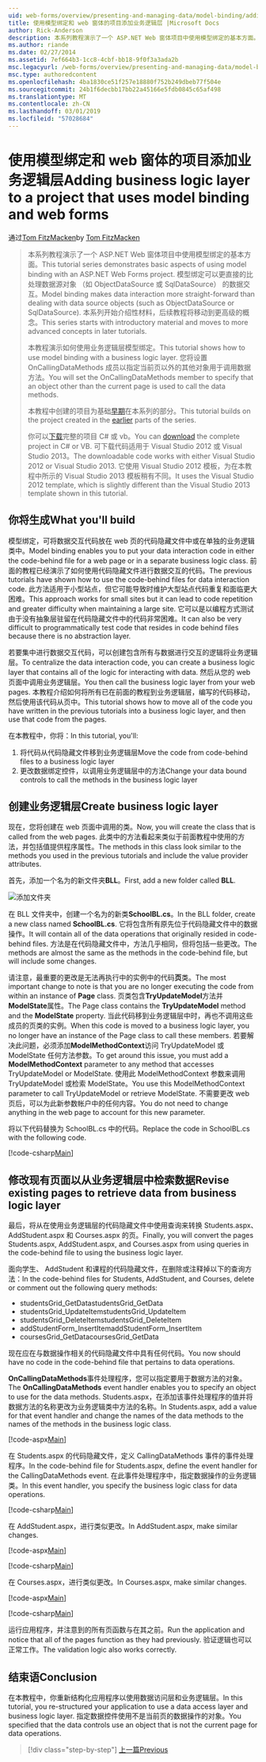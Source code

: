 ```yaml
---
uid: web-forms/overview/presenting-and-managing-data/model-binding/adding-business-logic-layer
title: 使用模型绑定和 web 窗体的项目添加业务逻辑层 |Microsoft Docs
author: Rick-Anderson
description: 本系列教程演示了一个 ASP.NET Web 窗体项目中使用模型绑定的基本方面。 模型绑定使数据交互...更多直接-
ms.author: riande
ms.date: 02/27/2014
ms.assetid: 7ef664b3-1cc8-4cbf-bb18-9f0f3a3ada2b
msc.legacyurl: /web-forms/overview/presenting-and-managing-data/model-binding/adding-business-logic-layer
msc.type: authoredcontent
ms.openlocfilehash: 4ba1830ce51f257e18880f752b249dbeb77f504e
ms.sourcegitcommit: 24b1f6decbb17bb22a45166e5fdb0845c65af498
ms.translationtype: MT
ms.contentlocale: zh-CN
ms.lasthandoff: 03/01/2019
ms.locfileid: "57028684"
---
```

<a name="adding-business-logic-layer-to-a-project-that-uses-model-binding-and-web-forms"></a><span data-ttu-id="0a824-104">使用模型绑定和 web 窗体的项目添加业务逻辑层</span><span class="sxs-lookup"><span data-stu-id="0a824-104">Adding business logic layer to a project that uses model binding and web forms</span></span>
====================
<span data-ttu-id="0a824-105">通过[Tom FitzMacken](https://github.com/tfitzmac)</span><span class="sxs-lookup"><span data-stu-id="0a824-105">by [Tom FitzMacken](https://github.com/tfitzmac)</span></span>

> <span data-ttu-id="0a824-106">本系列教程演示了一个 ASP.NET Web 窗体项目中使用模型绑定的基本方面。</span><span class="sxs-lookup"><span data-stu-id="0a824-106">This tutorial series demonstrates basic aspects of using model binding with an ASP.NET Web Forms project.</span></span> <span data-ttu-id="0a824-107">模型绑定可以更直接的比处理数据源对象 （如 ObjectDataSource 或 SqlDataSource） 的数据交互。</span><span class="sxs-lookup"><span data-stu-id="0a824-107">Model binding makes data interaction more straight-forward than dealing with data source objects (such as ObjectDataSource or SqlDataSource).</span></span> <span data-ttu-id="0a824-108">本系列开始介绍性材料，后续教程将移动到更高级的概念。</span><span class="sxs-lookup"><span data-stu-id="0a824-108">This series starts with introductory material and moves to more advanced concepts in later tutorials.</span></span>
> 
> <span data-ttu-id="0a824-109">本教程演示如何使用业务逻辑层模型绑定。</span><span class="sxs-lookup"><span data-stu-id="0a824-109">This tutorial shows how to use model binding with a business logic layer.</span></span> <span data-ttu-id="0a824-110">您将设置 OnCallingDataMethods 成员以指定当前页以外的其他对象用于调用数据方法。</span><span class="sxs-lookup"><span data-stu-id="0a824-110">You will set the OnCallingDataMethods member to specify that an object other than the current page is used to call the data methods.</span></span>
> 
> <span data-ttu-id="0a824-111">本教程中创建的项目为基础[早期](retrieving-data.md)在本系列的部分。</span><span class="sxs-lookup"><span data-stu-id="0a824-111">This tutorial builds on the project created in the [earlier](retrieving-data.md) parts of the series.</span></span>
> 
> <span data-ttu-id="0a824-112">你可以[下载](https://go.microsoft.com/fwlink/?LinkId=286116)完整的项目 C# 或 vb。</span><span class="sxs-lookup"><span data-stu-id="0a824-112">You can [download](https://go.microsoft.com/fwlink/?LinkId=286116) the complete project in C# or VB.</span></span> <span data-ttu-id="0a824-113">可下载代码适用于 Visual Studio 2012 或 Visual Studio 2013。</span><span class="sxs-lookup"><span data-stu-id="0a824-113">The downloadable code works with either Visual Studio 2012 or Visual Studio 2013.</span></span> <span data-ttu-id="0a824-114">它使用 Visual Studio 2012 模板，为在本教程中所示的 Visual Studio 2013 模板稍有不同。</span><span class="sxs-lookup"><span data-stu-id="0a824-114">It uses the Visual Studio 2012 template, which is slightly different than the Visual Studio 2013 template shown in this tutorial.</span></span>


## <a name="what-youll-build"></a><span data-ttu-id="0a824-115">你将生成</span><span class="sxs-lookup"><span data-stu-id="0a824-115">What you'll build</span></span>

<span data-ttu-id="0a824-116">模型绑定，可将数据交互代码放在 web 页的代码隐藏文件中或在单独的业务逻辑类中。</span><span class="sxs-lookup"><span data-stu-id="0a824-116">Model binding enables you to put your data interaction code in either the code-behind file for a web page or in a separate business logic class.</span></span> <span data-ttu-id="0a824-117">前面的教程已经演示了如何使用代码隐藏文件进行数据交互的代码。</span><span class="sxs-lookup"><span data-stu-id="0a824-117">The previous tutorials have shown how to use the code-behind files for data interaction code.</span></span> <span data-ttu-id="0a824-118">此方法适用于小型站点，但它可能导致时维护大型站点代码重复和面临更大困难。</span><span class="sxs-lookup"><span data-stu-id="0a824-118">This approach works for small sites but it can lead to code repetition and greater difficulty when maintaining a large site.</span></span> <span data-ttu-id="0a824-119">它可以是以编程方式测试由于没有抽象层驻留在代码隐藏文件中的代码非常困难。</span><span class="sxs-lookup"><span data-stu-id="0a824-119">It can also be very difficult to programmatically test code that resides in code behind files because there is no abstraction layer.</span></span>

<span data-ttu-id="0a824-120">若要集中进行数据交互代码，可以创建包含所有与数据进行交互的逻辑将业务逻辑层。</span><span class="sxs-lookup"><span data-stu-id="0a824-120">To centralize the data interaction code, you can create a business logic layer that contains all of the logic for interacting with data.</span></span> <span data-ttu-id="0a824-121">然后从您的 web 页面中调用业务逻辑层。</span><span class="sxs-lookup"><span data-stu-id="0a824-121">You then call the business logic layer from your web pages.</span></span> <span data-ttu-id="0a824-122">本教程介绍如何将所有已在前面的教程到业务逻辑层，编写的代码移动，然后使用该代码从页中。</span><span class="sxs-lookup"><span data-stu-id="0a824-122">This tutorial shows how to move all of the code you have written in the previous tutorials into a business logic layer, and then use that code from the pages.</span></span>

<span data-ttu-id="0a824-123">在本教程中，你将：</span><span class="sxs-lookup"><span data-stu-id="0a824-123">In this tutorial, you'll:</span></span>

1. <span data-ttu-id="0a824-124">将代码从代码隐藏文件移到业务逻辑层</span><span class="sxs-lookup"><span data-stu-id="0a824-124">Move the code from code-behind files to a business logic layer</span></span>
2. <span data-ttu-id="0a824-125">更改数据绑定控件，以调用业务逻辑层中的方法</span><span class="sxs-lookup"><span data-stu-id="0a824-125">Change your data bound controls to call the methods in the business logic layer</span></span>

## <a name="create-business-logic-layer"></a><span data-ttu-id="0a824-126">创建业务逻辑层</span><span class="sxs-lookup"><span data-stu-id="0a824-126">Create business logic layer</span></span>

<span data-ttu-id="0a824-127">现在，您将创建在 web 页面中调用的类。</span><span class="sxs-lookup"><span data-stu-id="0a824-127">Now, you will create the class that is called from the web pages.</span></span> <span data-ttu-id="0a824-128">此类中的方法看起来类似于前面教程中使用的方法，并包括值提供程序属性。</span><span class="sxs-lookup"><span data-stu-id="0a824-128">The methods in this class look similar to the methods you used in the previous tutorials and include the value provider attributes.</span></span>

<span data-ttu-id="0a824-129">首先，添加一个名为的新文件夹**BLL**。</span><span class="sxs-lookup"><span data-stu-id="0a824-129">First, add a new folder called **BLL**.</span></span>

![添加文件夹](adding-business-logic-layer/_static/image1.png)

<span data-ttu-id="0a824-131">在 BLL 文件夹中，创建一个名为的新类**SchoolBL.cs**。</span><span class="sxs-lookup"><span data-stu-id="0a824-131">In the BLL folder, create a new class named **SchoolBL.cs**.</span></span> <span data-ttu-id="0a824-132">它将包含所有原先位于代码隐藏文件中的数据操作。</span><span class="sxs-lookup"><span data-stu-id="0a824-132">It will contain all of the data operations that originally resided in code-behind files.</span></span> <span data-ttu-id="0a824-133">方法是在代码隐藏文件中，方法几乎相同，但将包括一些更改。</span><span class="sxs-lookup"><span data-stu-id="0a824-133">The methods are almost the same as the methods in the code-behind file, but will include some changes.</span></span>

<span data-ttu-id="0a824-134">请注意，最重要的更改是无法再执行中的实例中的代码**页**类。</span><span class="sxs-lookup"><span data-stu-id="0a824-134">The most important change to note is that you are no longer executing the code from within an instance of **Page** class.</span></span> <span data-ttu-id="0a824-135">页类包含**TryUpdateModel**方法并**ModelState**属性。</span><span class="sxs-lookup"><span data-stu-id="0a824-135">The Page class contains the **TryUpdateModel** method and the **ModelState** property.</span></span> <span data-ttu-id="0a824-136">当此代码移到业务逻辑层中时，再也不调用这些成员的页类的实例。</span><span class="sxs-lookup"><span data-stu-id="0a824-136">When this code is moved to a business logic layer, you no longer have an instance of the Page class to call these members.</span></span> <span data-ttu-id="0a824-137">若要解决此问题，必须添加**ModelMethodContext**访问 TryUpdateModel 或 ModelState 任何方法参数。</span><span class="sxs-lookup"><span data-stu-id="0a824-137">To get around this issue, you must add a **ModelMethodContext** parameter to any method that accesses TryUpdateModel or ModelState.</span></span> <span data-ttu-id="0a824-138">使用此 ModelMethodContext 参数来调用 TryUpdateModel 或检索 ModelState。</span><span class="sxs-lookup"><span data-stu-id="0a824-138">You use this ModelMethodContext parameter to call TryUpdateModel or retrieve ModelState.</span></span> <span data-ttu-id="0a824-139">不需要更改 web 页后，可以为此新参数帐户中的任何内容。</span><span class="sxs-lookup"><span data-stu-id="0a824-139">You do not need to change anything in the web page to account for this new parameter.</span></span>

<span data-ttu-id="0a824-140">将以下代码替换为 SchoolBL.cs 中的代码。</span><span class="sxs-lookup"><span data-stu-id="0a824-140">Replace the code in SchoolBL.cs with the following code.</span></span>

[!code-csharp[Main](adding-business-logic-layer/samples/sample1.cs)]

## <a name="revise-existing-pages-to-retrieve-data-from-business-logic-layer"></a><span data-ttu-id="0a824-141">修改现有页面以从业务逻辑层中检索数据</span><span class="sxs-lookup"><span data-stu-id="0a824-141">Revise existing pages to retrieve data from business logic layer</span></span>

<span data-ttu-id="0a824-142">最后，将从在使用业务逻辑层的代码隐藏文件中使用查询来转换 Students.aspx、 AddStudent.aspx 和 Courses.aspx 的页。</span><span class="sxs-lookup"><span data-stu-id="0a824-142">Finally, you will convert the pages Students.aspx, AddStudent.aspx, and Courses.aspx from using queries in the code-behind file to using the business logic layer.</span></span>

<span data-ttu-id="0a824-143">面向学生、 AddStudent 和课程的代码隐藏文件，在删除或注释掉以下的查询方法：</span><span class="sxs-lookup"><span data-stu-id="0a824-143">In the code-behind files for Students, AddStudent, and Courses, delete or comment out the following query methods:</span></span>

- <span data-ttu-id="0a824-144">studentsGrid\_GetData</span><span class="sxs-lookup"><span data-stu-id="0a824-144">studentsGrid\_GetData</span></span>
- <span data-ttu-id="0a824-145">studentsGrid\_UpdateItem</span><span class="sxs-lookup"><span data-stu-id="0a824-145">studentsGrid\_UpdateItem</span></span>
- <span data-ttu-id="0a824-146">studentsGrid\_DeleteItem</span><span class="sxs-lookup"><span data-stu-id="0a824-146">studentsGrid\_DeleteItem</span></span>
- <span data-ttu-id="0a824-147">addStudentForm\_InsertItem</span><span class="sxs-lookup"><span data-stu-id="0a824-147">addStudentForm\_InsertItem</span></span>
- <span data-ttu-id="0a824-148">coursesGrid\_GetData</span><span class="sxs-lookup"><span data-stu-id="0a824-148">coursesGrid\_GetData</span></span>

<span data-ttu-id="0a824-149">现在应在与数据操作相关的代码隐藏文件中具有任何代码。</span><span class="sxs-lookup"><span data-stu-id="0a824-149">You now should have no code in the code-behind file that pertains to data operations.</span></span>

<span data-ttu-id="0a824-150">**OnCallingDataMethods**事件处理程序，您可以指定要用于数据方法的对象。</span><span class="sxs-lookup"><span data-stu-id="0a824-150">The **OnCallingDataMethods** event handler enables you to specify an object to use for the data methods.</span></span> <span data-ttu-id="0a824-151">Students.aspx，在添加该事件处理程序的值并将数据方法的名称更改为业务逻辑类中方法的名称。</span><span class="sxs-lookup"><span data-stu-id="0a824-151">In Students.aspx, add a value for that event handler and change the names of the data methods to the names of the methods in the business logic class.</span></span>

[!code-aspx[Main](adding-business-logic-layer/samples/sample2.aspx?highlight=3-4,8)]

<span data-ttu-id="0a824-152">在 Students.aspx 的代码隐藏文件，定义 CallingDataMethods 事件的事件处理程序。</span><span class="sxs-lookup"><span data-stu-id="0a824-152">In the code-behind file for Students.aspx, define the event handler for the CallingDataMethods event.</span></span> <span data-ttu-id="0a824-153">在此事件处理程序中，指定数据操作的业务逻辑类。</span><span class="sxs-lookup"><span data-stu-id="0a824-153">In this event handler, you specify the business logic class for data operations.</span></span>

[!code-csharp[Main](adding-business-logic-layer/samples/sample3.cs)]

<span data-ttu-id="0a824-154">在 AddStudent.aspx，进行类似更改。</span><span class="sxs-lookup"><span data-stu-id="0a824-154">In AddStudent.aspx, make similar changes.</span></span>

[!code-aspx[Main](adding-business-logic-layer/samples/sample4.aspx?highlight=3-4)]

[!code-csharp[Main](adding-business-logic-layer/samples/sample5.cs)]

<span data-ttu-id="0a824-155">在 Courses.aspx，进行类似更改。</span><span class="sxs-lookup"><span data-stu-id="0a824-155">In Courses.aspx, make similar changes.</span></span>

[!code-aspx[Main](adding-business-logic-layer/samples/sample6.aspx?highlight=3-4)]

[!code-csharp[Main](adding-business-logic-layer/samples/sample7.cs)]

<span data-ttu-id="0a824-156">运行应用程序，并注意到的所有页函数与在其之前。</span><span class="sxs-lookup"><span data-stu-id="0a824-156">Run the application and notice that all of the pages function as they had previously.</span></span> <span data-ttu-id="0a824-157">验证逻辑也可以正常工作。</span><span class="sxs-lookup"><span data-stu-id="0a824-157">The validation logic also works correctly.</span></span>

## <a name="conclusion"></a><span data-ttu-id="0a824-158">结束语</span><span class="sxs-lookup"><span data-stu-id="0a824-158">Conclusion</span></span>

<span data-ttu-id="0a824-159">在本教程中，你重新结构化应用程序以使用数据访问层和业务逻辑层。</span><span class="sxs-lookup"><span data-stu-id="0a824-159">In this tutorial, you re-structured your application to use a data access layer and business logic layer.</span></span> <span data-ttu-id="0a824-160">指定数据控件使用不是当前页的数据操作的对象。</span><span class="sxs-lookup"><span data-stu-id="0a824-160">You specified that the data controls use an object that is not the current page for data operations.</span></span>

> [!div class="step-by-step"]
> [<span data-ttu-id="0a824-161">上一篇</span><span class="sxs-lookup"><span data-stu-id="0a824-161">Previous</span></span>](using-query-string-values-to-retrieve-data.md)
